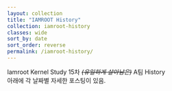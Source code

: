 ```yaml
---
layout: collection
title: "IAMROOT History"
collection: iamroot-history
classes: wide
sort_by: date
sort_order: reverse
permalink: /iamroot-history/
---
```


Iamroot Kernel Study 15차 ~~_(유일하게 살아남은)_~~ A팀 History <br>
아래에 각 날짜별 자세한 포스팅이 있음.

